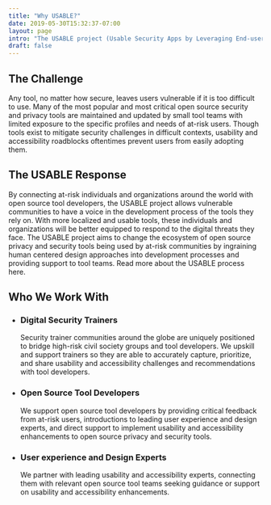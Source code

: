```yaml
---
title: "Why USABLE?"
date: 2019-05-30T15:32:37-07:00
layout: page
intro: "The USABLE project (Usable Security Apps by Leveraging End-users) is building feedback loops across the world, connecting digital security trainers working with at-risk communities, design experts, and open source tool developers. This human-centered design approach to the development of digital security software aims to solve real problems and build better, more usable tools for communities who need them most."
draft: false
---
```


<div class="usable-blue-box">
  <h2>The Challenge</h2>
  Any tool, no matter how secure, leaves users vulnerable if it is too difficult to use. Many of the most popular and most critical open source security and privacy tools are maintained and updated by small tool teams with limited exposure to the specific profiles and needs of at-risk users. Though tools exist to mitigate security challenges in difficult contexts, usability and accessibility roadblocks oftentimes prevent users from easily adopting them.
</div>

<div class="usable-blue-white-box">
  <h2>The USABLE Response</h2>
  By connecting at-risk individuals and organizations around the world with open source tool developers, the USABLE project allows vulnerable communities to have a voice in the development process of the tools they rely on. With more localized and usable tools, these individuals and organizations will be better equipped to respond to the digital threats they face. The USABLE project aims to change the ecosystem of open source privacy and security tools being used by at-risk communities by ingraining human centered design approaches into development processes and providing support to tool teams. Read more about the USABLE process here.
</div>

## Who We Work With
<ul class="about-carousel">
  <li>
    <h3>Digital Security Trainers</h3>
    Security trainer communities around the globe are uniquely positioned to bridge high-risk civil society groups and tool developers. We upskill and support trainers so they are able to accurately capture, prioritize, and share usability and accessibility challenges and recommendations with tool developers.
  </li>
  <li>
    <h3>Open Source Tool Developers</h3>
    We support open source tool developers by providing critical feedback from at-risk users, introductions to leading user experience and design experts, and direct support to implement usability and accessibility enhancements to open source privacy and security tools.
  </li>
  <li>
    <h3>User experience and Design Experts</h3>
    We partner with leading usability and accessibility experts, connecting them with relevant open source tool teams seeking guidance or support on usability and accessibility enhancements.
  </li>
</ul>
<div class="dots"></div>
